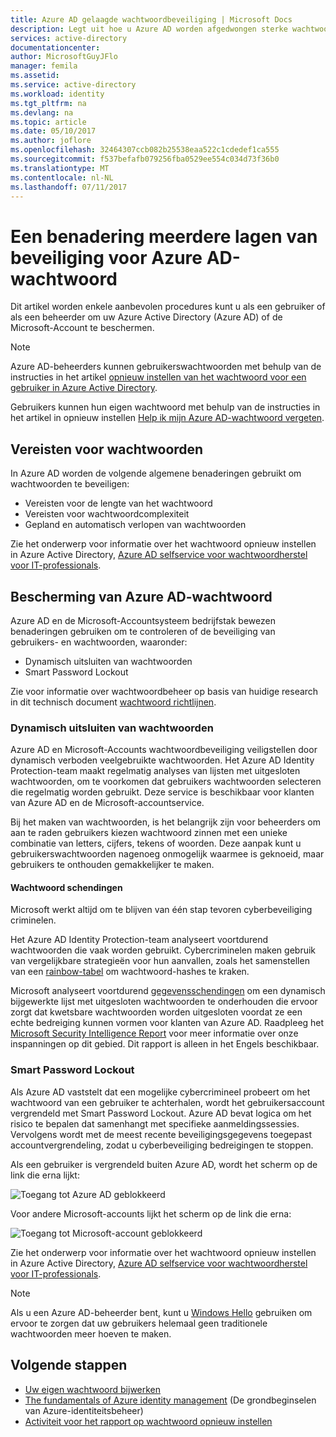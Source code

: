 ```yaml
---
title: Azure AD gelaagde wachtwoordbeveiliging | Microsoft Docs
description: Legt uit hoe u Azure AD worden afgedwongen sterke wachtwoorden en wachtwoorden van gebruikers beschermt tegen cyberbeveiliging criminelen,
services: active-directory
documentationcenter: 
author: MicrosoftGuyJFlo
manager: femila
ms.assetid: 
ms.service: active-directory
ms.workload: identity
ms.tgt_pltfrm: na
ms.devlang: na
ms.topic: article
ms.date: 05/10/2017
ms.author: joflore
ms.openlocfilehash: 32464307ccb082b25538eaa522c1cdedef1ca555
ms.sourcegitcommit: f537befafb079256fba0529ee554c034d73f36b0
ms.translationtype: MT
ms.contentlocale: nl-NL
ms.lasthandoff: 07/11/2017
---
```

# <a name="a-multi-tiered-approach-to-azure-ad-password-security"></a>Een benadering meerdere lagen van beveiliging voor Azure AD-wachtwoord

Dit artikel worden enkele aanbevolen procedures kunt u als een gebruiker of als een beheerder om uw Azure Active Directory (Azure AD) of de Microsoft-Account te beschermen.

 > [!NOTE]
 > Azure AD-beheerders kunnen gebruikerswachtwoorden met behulp van de instructies in het artikel [opnieuw instellen van het wachtwoord voor een gebruiker in Azure Active Directory](active-directory-users-reset-password-azure-portal.md).
 >
 > Gebruikers kunnen hun eigen wachtwoord met behulp van de instructies in het artikel in opnieuw instellen [Help ik mijn Azure AD-wachtwoord vergeten](active-directory-passwords-update-your-own-password.md).
 >

## <a name="password-requirements"></a>Vereisten voor wachtwoorden

In Azure AD worden de volgende algemene benaderingen gebruikt om wachtwoorden te beveiligen:

* Vereisten voor de lengte van het wachtwoord
* Vereisten voor wachtwoordcomplexiteit
* Gepland en automatisch verlopen van wachtwoorden

Zie het onderwerp voor informatie over het wachtwoord opnieuw instellen in Azure Active Directory, [Azure AD selfservice voor wachtwoordherstel voor IT-professionals](active-directory-passwords.md).

## <a name="azure-ad-password-protections"></a>Bescherming van Azure AD-wachtwoord

Azure AD en de Microsoft-Accountsysteem bedrijfstak bewezen benaderingen gebruiken om te controleren of de beveiliging van gebruikers- en wachtwoorden, waaronder:

* Dynamisch uitsluiten van wachtwoorden
* Smart Password Lockout

Zie voor informatie over wachtwoordbeheer op basis van huidige research in dit technisch document [wachtwoord richtlijnen](http://aka.ms/passwordguidance).

### <a name="dynamically-banned-passwords"></a>Dynamisch uitsluiten van wachtwoorden

Azure AD en Microsoft-Accounts wachtwoordbeveiliging veiligstellen door dynamisch verboden veelgebruikte wachtwoorden. Het Azure AD Identity Protection-team maakt regelmatig analyses van lijsten met uitgesloten wachtwoorden, om te voorkomen dat gebruikers wachtwoorden selecteren die regelmatig worden gebruikt. Deze service is beschikbaar voor klanten van Azure AD en de Microsoft-accountservice.

Bij het maken van wachtwoorden, is het belangrijk zijn voor beheerders om aan te raden gebruikers kiezen wachtwoord zinnen met een unieke combinatie van letters, cijfers, tekens of woorden. Deze aanpak kunt u gebruikerswachtwoorden nagenoeg onmogelijk waarmee is geknoeid, maar gebruikers te onthouden gemakkelijker te maken.

#### <a name="password-breaches"></a>Wachtwoord schendingen

Microsoft werkt altijd om te blijven van één stap tevoren cyberbeveiliging criminelen.

Het Azure AD Identity Protection-team analyseert voortdurend wachtwoorden die vaak worden gebruikt. Cybercriminelen maken gebruik van vergelijkbare strategieën voor hun aanvallen, zoals het samenstellen van een [rainbow-tabel](https://en.wikipedia.org/wiki/Rainbow_table) om wachtwoord-hashes te kraken.

Microsoft analyseert voortdurend [gegevensschendingen](https://www.privacyrights.org/data-breaches) om een dynamisch bijgewerkte lijst met uitgesloten wachtwoorden te onderhouden die ervoor zorgt dat kwetsbare wachtwoorden worden uitgesloten voordat ze een echte bedreiging kunnen vormen voor klanten van Azure AD. Raadpleeg het [Microsoft Security Intelligence Report](https://www.microsoft.com/security/sir/default.aspx) voor meer informatie over onze inspanningen op dit gebied. Dit rapport is alleen in het Engels beschikbaar.

### <a name="smart-password-lockout"></a>Smart Password Lockout

Als Azure AD vaststelt dat een mogelijke cybercrimineel probeert om het wachtwoord van een gebruiker te achterhalen, wordt het gebruikersaccount vergrendeld met Smart Password Lockout. Azure AD bevat logica om het risico te bepalen dat samenhangt met specifieke aanmeldingssessies. Vervolgens wordt met de meest recente beveiligingsgegevens toegepast accountvergrendeling, zodat u cyberbeveiliging bedreigingen te stoppen.

Als een gebruiker is vergrendeld buiten Azure AD, wordt het scherm op de link die erna lijkt:

  ![Toegang tot Azure AD geblokkeerd](./media/active-directory-secure-passwords/locked-out-azuread.png)

Voor andere Microsoft-accounts lijkt het scherm op de link die erna:

  ![Toegang tot Microsoft-account geblokkeerd](./media/active-directory-secure-passwords/locked-out-ms-accounts.png)

Zie het onderwerp voor informatie over het wachtwoord opnieuw instellen in Azure Active Directory, [Azure AD selfservice voor wachtwoordherstel voor IT-professionals](active-directory-passwords.md).

  >[!NOTE]
  >Als u een Azure AD-beheerder bent, kunt u [Windows Hello](https://www.microsoft.com/windows/windows-hello) gebruiken om ervoor te zorgen dat uw gebruikers helemaal geen traditionele wachtwoorden meer hoeven te maken.
  >

## <a name="next-steps"></a>Volgende stappen

* [Uw eigen wachtwoord bijwerken](active-directory-passwords-update-your-own-password.md)
* [The fundamentals of Azure identity management](fundamentals-identity.md) (De grondbeginselen van Azure-identiteitsbeheer)
* [Activiteit voor het rapport op wachtwoord opnieuw instellen](active-directory-passwords-reporting.md)


